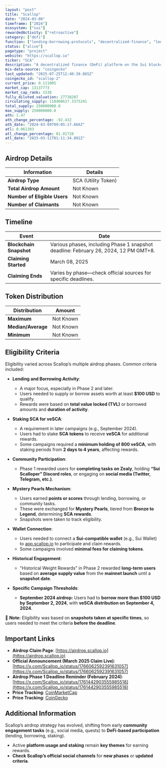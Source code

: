 ```yaml
---
layout: "post"
title: "Scallop"
date: "2024-03-08"
timeframe: ["2024"]
ecosystem: ["sui"]
rewardedActivity: ["retroactive"]
category: ["defi"]
function: ["lending-borrowing-protocols", "decentralized-finance", "lending"]
status: ["alive"]
pagetype: "project"
website: "https://scallop.io"
ticker: "SCA"
description: "A decentralized finance (DeFi) platform on the Sui blockchain, offering lending, borrowing, and staking services."
mis-data-source: "coingecko"
last_updated: "2025-07-25T12:40:39.865Z"
coingecko_id: "scallop-2"
current_price: 0.111005
market_cap: 13137773
market_cap_rank: 1538
fully_diluted_valuation: 27738207
circulating_supply: 118408637.3375241
total_supply: 250000000.0
max_supply: 250000000.0
ath: 1.47
ath_change_percentage: -92.432
ath_date: "2024-03-09T09:05:17.666Z"
atl: 0.061303
atl_change_percentage: 81.01728
atl_date: "2025-03-11T01:11:34.892Z"
---
```


## Airdrop Details

| Information                  | Details             |
| ---------------------------- | ------------------- |
| **Airdrop Type**             | SCA (Utility Token) |
| **Total Airdrop Amount**     | Not Known           |
| **Number of Eligible Users** | Not Known           |
| **Number of Claimants**      | Not Known           |

## Timeline

| Event                   | Date                                                                                 |
| ----------------------- | ------------------------------------------------------------------------------------ |
| **Blockchain Snapshot** | Various phases, including Phase 1 snapshot deadline: February 26, 2024, 12 PM GMT+8. |
| **Claiming Started**    | March 08, 2025                                                                       |
| **Claiming Ends**       | Varies by phase—check official sources for specific deadlines.                       |

## Token Distribution

| Distribution       | Amount    |
| ------------------ | --------- |
| **Maximum**        | Not Known |
| **Median/Average** | Not Known |
| **Minimum**        | Not Known |

## Eligibility Criteria

Eligibility varied across Scallop’s multiple airdrop phases. Common criteria included:

- **Lending and Borrowing Activity**:

  - A major focus, especially in Phase 2 and later.
  - Users needed to supply or borrow assets worth at least **$100 USD** to qualify.
  - Rewards were based on **total value locked (TVL)** or borrowed amounts and **duration of activity**.

- **Staking SCA for veSCA**:

  - A requirement in later campaigns (e.g., September 2024).
  - Users had to stake **SCA tokens** to receive **veSCA** for additional rewards.
  - Some campaigns required a **minimum holding of 800 veSCA**, with staking periods from **2 days to 4 years**, affecting rewards.

- **Community Participation**:

  - Phase 1 rewarded users for **completing tasks on Zealy**, holding **“Sui Scalloper” Discord roles**, or engaging on **social media (Twitter, Telegram, etc.)**.

- **Mystery Pearls Mechanism**:

  - Users earned **points or scores** through lending, borrowing, or community tasks.
  - These were exchanged for **Mystery Pearls**, tiered from **Bronze to Legend**, determining **SCA rewards**.
  - Snapshots were taken to track eligibility.

- **Wallet Connection**:

  - Users needed to connect a **Sui-compatible wallet** (e.g., Sui Wallet) to [app.scallop.io](https://app.scallop.io) to participate and claim rewards.
  - Some campaigns involved **minimal fees for claiming tokens**.

- **Historical Engagement**:

  - "Historical Weight Rewards" in Phase 2 rewarded **long-term users** based on **average supply value** from the **mainnet launch** until a **snapshot date**.

- **Specific Campaign Thresholds**:
  - **September 2024 airdrop:** Users had to **borrow more than $100 USD by September 2, 2024**, with **veSCA distribution on September 4, 2024**.

📌 **Note:** Eligibility was based on **snapshots taken at specific times**, so users needed to meet the criteria **before the deadline**.

## Important Links

- **Airdrop Claim Page**: [https://airdrop.scallop.io](https://airdrop.scallop.io)
- **Official Announcement (March 2025 Claim Live)**: [https://x.com/Scallop_io/status/1766062592391631057](https://x.com/Scallop_io/status/1766062592391631057)
- **Airdrop Phase 1 Deadline Reminder (February 2024)**: [https://x.com/Scallop_io/status/1761442903555985518](https://x.com/Scallop_io/status/1761442903555985518)
- **Price Tracking**: [CoinMarketCap](https://coinmarketcap.com/currencies/scallop-2)
- **Price Tracking**: [CoinGecko](https://www.coingecko.com/en/coins/scallop-2)

## Additional Information

Scallop’s airdrop strategy has evolved, shifting from early **community engagement tasks** (e.g., social media, quests) to **DeFi-based participation** (lending, borrowing, staking).

- Active **platform usage and staking** remain **key themes** for earning rewards.
- **Check Scallop’s official social channels** for **new phases** or **updated criteria**.